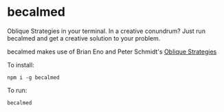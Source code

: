 # becalmed 

Oblique Strategies in your terminal. In a creative conundrum? Just run becalmed and get a creative solution to your problem. 

becalmed makes use of Brian Eno and Peter Schmidt's [Oblique Strategies](https://en.wikipedia.org/wiki/Oblique_Strategies)

To install:
```
npm i -g becalmed
 ```

To run:
```
becalmed
```

